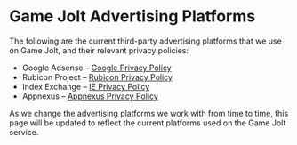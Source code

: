 # Game Jolt Advertising Platforms

The following are the current third-party advertising platforms that we use on Game Jolt, and their
relevant privacy policies:

* Google Adsense – [Google Privacy Policy](https://policies.google.com/privacy)
* Rubicon Project – [Rubicon Privacy Policy](https://rubiconproject.com/privacy-policy/)
* Index Exchange – [IE Privacy Policy](http://www.indexexchange.com/privacy/)
* Appnexus – [Appnexus Privacy Policy](https://www.appnexus.com/en/company/platform-privacy-policy)

As we change the advertising platforms we work with from time to time, this page will be updated to
reflect the current platforms used on the Game Jolt service.
